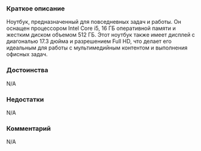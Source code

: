 ### **Краткое описание**
Ноутбук, предназначенный для повседневных задач и работы. Он оснащен процессором Intel Core i5, 16 ГБ оперативной памяти и жестким диском объемом 512 ГБ. Этот ноутбук также имеет дисплей с диагональю 17.3 дюйма и разрешением Full HD, что делает его идеальным для работы с мультимедийным контентом и выполнения офисных задач.

### **Достоинства**
N/A

### **Недостатки**
N/A

### **Комментарий**
N/A
